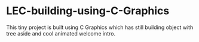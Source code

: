 # LEC-building-using-C-Graphics
This tiny project is built using C Graphics which has still building object with tree aside and cool animated welcome intro.
